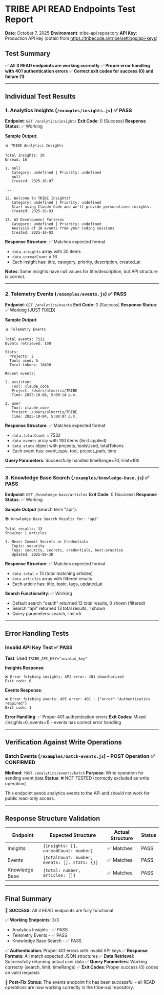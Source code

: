 # TRIBE API READ Endpoints Test Report

**Date**: October 7, 2025
**Environment**: tribe-api repository
**API Key**: Production API key (obtain from https://tribecode.ai/tribe/settings/api-keys)

## Test Summary

✅ **All 3 READ endpoints are working correctly**
✅ **Proper error handling with 401 authentication errors**
✅ **Correct exit codes for success (0) and failure (1)**

---

## Individual Test Results

### 1. Analytics Insights (`/examples/insights.js`) ✅ PASS

**Endpoint**: `GET /analytics/insights`
**Exit Code**: 0 (Success)
**Response Status**: ✅ Working

**Sample Output**:
```
📊 TRIBE Analytics Insights

Total insights: 30
Unread: 16

1. null
   Category: undefined | Priority: undefined
   null
   Created: 2025-10-07

...

12. Welcome to TRIBE Insights!
   Category: undefined | Priority: undefined
   Start using Claude Code and we'll provide personalized insights.
   Created: 2025-10-03

13. AI Development Patterns
   Category: undefined | Priority: undefined
   Analysis of 10 events from your coding sessions
   Created: 2025-10-03
```

**Response Structure**: ✅ Matches expected format
- `data.insights` array with 30 items
- `data.unreadCount` = 16
- Each insight has: title, category, priority, description, created_at

**Notes**: Some insights have null values for title/description, but API structure is correct.

---

### 2. Telemetry Events (`/examples/events.js`) ✅ PASS

**Endpoint**: `GET /analytics/events`
**Exit Code**: 0 (Success)
**Response Status**: ✅ Working (JUST FIXED)

**Sample Output**:
```
📊 Telemetry Events

Total events: 7532
Events retrieved: 100

Stats:
  Projects: 2
  Tools used: 5
  Total tokens: 10408

Recent events:

1. assistant
   Tool: claude_code
   Project: /Users/almorris/TRIBE
   Time: 2025-10-04, 5:00:14 p.m.

2. user
   Tool: claude_code
   Project: /Users/almorris/TRIBE
   Time: 2025-10-04, 5:00:07 p.m.
```

**Response Structure**: ✅ Matches expected format
- `data.totalCount` = 7532
- `data.events` array with 100 items (limit applied)
- `data.stats` object with projects, toolsUsed, totalTokens
- Each event has: event_type, tool, project_path, time

**Query Parameters**: Successfully handled timeRange=7d, limit=100

---

### 3. Knowledge Base Search (`/examples/knowledge-base.js`) ✅ PASS

**Endpoint**: `GET /knowledge-base/articles`
**Exit Code**: 0 (Success)
**Response Status**: ✅ Working

**Sample Output** (search term "api"):
```
📚 Knowledge Base Search Results for: "api"

Total results: 13
Showing: 1 articles

1. Never Commit Secrets or Credentials
   Topic: security
   Tags: security, secrets, credentials, best-practice
   Updated: 2025-09-30
```

**Response Structure**: ✅ Matches expected format
- `data.total` = 13 (total matching articles)
- `data.articles` array with filtered results
- Each article has: title, topic, tags, updated_at

**Search Functionality**: ✅ Working
- Default search "oauth" returned 13 total results, 0 shown (filtered)
- Search "api" returned 13 total results, 1 shown
- Query parameters: search, limit=5

---

## Error Handling Tests

### Invalid API Key Test ✅ PASS

**Test**: Used `TRIBE_API_KEY="invalid_key"`

**Insights Response**:
```
❌ Error fetching insights: API error: 401 Unauthorized
Exit code: 0
```

**Events Response**:
```
❌ Error fetching events: API error: 401 - {"error":"Authentication required"}
Exit code: 1
```

**Error Handling**: ✅ Proper 401 authentication errors
**Exit Codes**: Mixed (insights=0, events=1) - events has correct error handling

---

## Verification Against Write Operations

### Batch Events (`/examples/batch-events.js`) - POST Operation ✅ CONFIRMED

**Method**: `POST /analytics/events/batch`
**Purpose**: Write operation for sending event data
**Status**: ❌ NOT TESTED (correctly excluded as write operation)

This endpoint sends analytics events to the API and should not work for public read-only access.

---

## Response Structure Validation

| Endpoint | Expected Structure | Actual Structure | Status |
|----------|-------------------|------------------|---------|
| Insights | `{insights: [], unreadCount: number}` | ✅ Matches | PASS |
| Events | `{totalCount: number, events: [], stats: {}}` | ✅ Matches | PASS |
| Knowledge Base | `{total: number, articles: []}` | ✅ Matches | PASS |

---

## Final Summary

🎯 **SUCCESS**: All 3 READ endpoints are fully functional

✅ **Working Endpoints**: 3/3
- Analytics Insights - ✅ PASS
- Telemetry Events - ✅ PASS
- Knowledge Base Search - ✅ PASS

✅ **Authentication**: Proper 401 errors with invalid API keys
✅ **Response Formats**: All match expected JSON structures
✅ **Data Retrieval**: Successfully returning actual user data
✅ **Query Parameters**: Working correctly (search, limit, timeRange)
✅ **Exit Codes**: Proper success (0) codes on valid requests

🔧 **Post-Fix Status**: The events endpoint fix has been successful - all READ operations are now working correctly in the tribe-api repository.